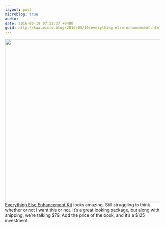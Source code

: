 ```yaml
---
layout: post
microblog: true
audio: 
date: 2016-05-19 07:32:37 +0400
guid: http://kaa.micro.blog/2016/05/19/everything-else-enhancement.html
---
```

<img src="http://www.kaa.bz/uploads/2018/0568b45586.jpg" alt="" width="840" height="532" class="alignnone size-full wp-image-86" /> <a href="http://www.draplin.com/2016/05/ddc_book_out_today.html">Everything Else Enhancement Kit</a> looks amazing. Still struggling to think whether or not I want this or not. It’s a great looking package, but along with shipping, we’re talking $79. Add the price of the book, and it’s a $125 investment.
